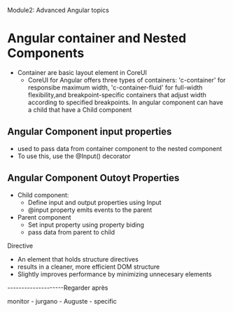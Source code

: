 Module2: Advanced Angular topics

# Angular container and Nested Components

- Container are basic layout element in CoreUI
	+ CoreUI for Angular offers three types of containers: 'c-container' for responsibe maximum width, 'c-container-fluid' for full-width flexibility,and breakpoint-specific containers that adjust width according to specified breakpoints.
In angular component can have a child that have a Child component

## Angular Component input properties
- used to pass data from container component to the nested component
- To use this, use the @Input() decorator

## Angular Component Outoyt Properties
- Child component:
	+ Define input and output properties using Input
	+ @input property emits events to the parent
- Parent component
	+ Set input property using property biding
	+ pass data from parent to child

<ng-container> Directive
- An element that holds structure directives
- results in a cleaner, more efficient DOM structure
- Slightly improves performance by minimizing unnecesary elements



--------------------Regarder après

monitor - jurgano - Auguste - specific